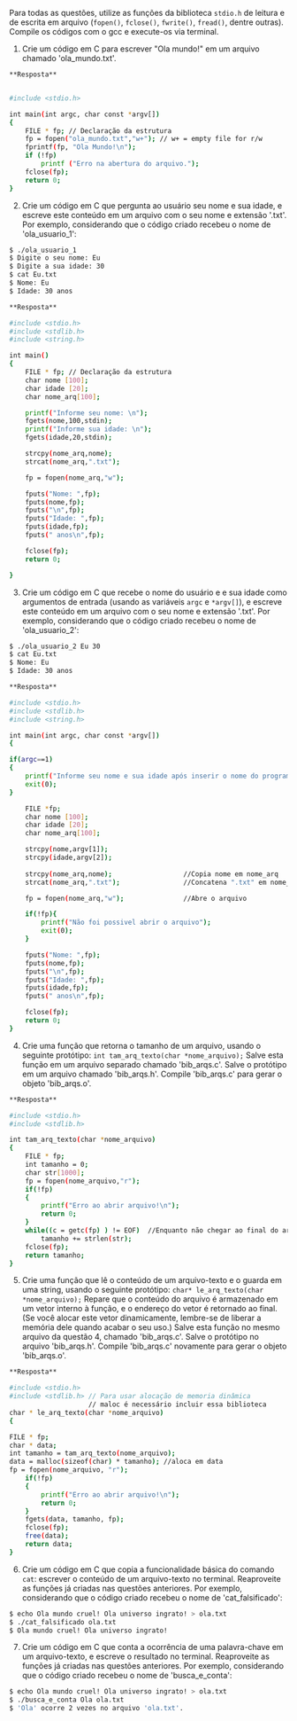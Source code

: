 Para todas as questões, utilize as funções da biblioteca `stdio.h` de leitura e de escrita em arquivo (`fopen()`, `fclose()`, `fwrite()`, `fread()`, dentre outras). Compile os códigos com o gcc e execute-os via terminal.

1. Crie um código em C para escrever "Ola mundo!" em um arquivo chamado 'ola_mundo.txt'.

```bash
**Resposta**


#include <stdio.h>

int main(int argc, char const *argv[])
{
	FILE * fp; // Declaração da estrutura
	fp = fopen("ola_mundo.txt","w+"); // w+ = empty file for r/w
	fprintf(fp, "Ola Mundo!\n");
	if (!fp)
        printf ("Erro na abertura do arquivo.");
	fclose(fp);
	return 0;
}
```

2. Crie um código em C que pergunta ao usuário seu nome e sua idade, e escreve este conteúdo em um arquivo com o seu nome e extensão '.txt'. Por exemplo, considerando que o código criado recebeu o nome de 'ola_usuario_1':

```bash
$ ./ola_usuario_1
$ Digite o seu nome: Eu
$ Digite a sua idade: 30
$ cat Eu.txt
$ Nome: Eu
$ Idade: 30 anos
```

```bash
**Resposta**

#include <stdio.h>
#include <stdlib.h>
#include <string.h>

int main()
{
	FILE * fp; // Declaração da estrutura
	char nome [100];
	char idade [20]; 
	char nome_arq[100];

	printf("Informe seu nome: \n");
	fgets(nome,100,stdin);
	printf("Informe sua idade: \n");
	fgets(idade,20,stdin);  

	strcpy(nome_arq,nome);
	strcat(nome_arq,".txt");

	fp = fopen(nome_arq,"w");

	fputs("Nome: ",fp);
	fputs(nome,fp);
	fputs("\n",fp);
	fputs("Idade: ",fp);
	fputs(idade,fp);
	fputs(" anos\n",fp);

	fclose(fp);
	return 0;

}

```

3. Crie um código em C que recebe o nome do usuário e e sua idade como argumentos de entrada (usando as variáveis `argc` e `*argv[]`), e escreve este conteúdo em um arquivo com o seu nome e extensão '.txt'. Por exemplo, considerando que o código criado recebeu o nome de 'ola_usuario_2':

```bash
$ ./ola_usuario_2 Eu 30
$ cat Eu.txt
$ Nome: Eu
$ Idade: 30 anos
```
```bash
**Resposta**

#include <stdio.h>
#include <stdlib.h>
#include <string.h>

int main(int argc, char const *argv[])
{

if(argc==1)
{
	printf("Informe seu nome e sua idade após inserir o nome do programa (Ex: ./questao3.out Fulano 22) \n");
	exit(0);
}

	FILE *fp;
	char nome [100];
	char idade [20]; 
	char nome_arq[100];

	strcpy(nome,argv[1]);
	strcpy(idade,argv[2]);
	
	strcpy(nome_arq,nome);					//Copia nome em nome_arq
	strcat(nome_arq,".txt");				//Concatena ".txt" em nome_arq

	fp = fopen(nome_arq,"w");				//Abre o arquivo 

	if(!fp){
		printf("Não foi possivel abrir o arquivo");
		exit(0);
	}

	fputs("Nome: ",fp);
	fputs(nome,fp);
	fputs("\n",fp);
	fputs("Idade: ",fp);
	fputs(idade,fp);
	fputs(" anos\n",fp);

	fclose(fp);
	return 0;
}

```

4. Crie uma função que retorna o tamanho de um arquivo, usando o seguinte protótipo: `int tam_arq_texto(char *nome_arquivo);` Salve esta função em um arquivo separado chamado 'bib_arqs.c'. Salve o protótipo em um arquivo chamado 'bib_arqs.h'. Compile 'bib_arqs.c' para gerar o objeto 'bib_arqs.o'.

```bash
**Resposta**

#include <stdio.h>
#include <stdlib.h> 

int tam_arq_texto(char *nome_arquivo)
{
	FILE * fp;
	int tamanho = 0;
	char str[1000];
	fp = fopen(nome_arquivo,"r");
	if(!fp)
	{
		printf("Erro ao abrir arquivo!\n");
		return 0;
	}
	while((c = getc(fp) ) != EOF)  //Enquanto não chegar ao final do arquivo 
		tamanho += strlen(str);
	fclose(fp);
	return tamanho;
}
```

5. Crie uma função que lê o conteúdo de um arquivo-texto e o guarda em uma string, usando o seguinte protótipo: `char* le_arq_texto(char *nome_arquivo);` Repare que o conteúdo do arquivo é armazenado em um vetor interno à função, e o endereço do vetor é retornado ao final. (Se você alocar este vetor dinamicamente, lembre-se de liberar a memória dele quando acabar o seu uso.) Salve esta função no mesmo arquivo da questão 4, chamado 'bib_arqs.c'. Salve o protótipo no arquivo 'bib_arqs.h'. Compile 'bib_arqs.c' novamente para gerar o objeto 'bib_arqs.o'.

```bash
**Resposta**

#include <stdio.h>
#include <stdlib.h> // Para usar alocação de memoria dinâmica
					// maloc é necessário incluir essa biblioteca
char * le_arq_texto(char *nome_arquivo)
{

FILE * fp; 
char * data;
int tamanho = tam_arq_texto(nome_arquivo);
data = malloc(sizeof(char) * tamanho); //aloca em data
fp = fopen(nome_arquivo, "r");
	if(!fp)
	{
		printf("Erro ao abrir arquivo!\n");
		return 0;
	}
	fgets(data, tamanho, fp);
	fclose(fp);
	free(data);
	return data;
}
```

6. Crie um código em C que copia a funcionalidade básica do comando `cat`: escrever o conteúdo de um arquivo-texto no terminal. Reaproveite as funções já criadas nas questões anteriores. Por exemplo, considerando que o código criado recebeu o nome de 'cat_falsificado':

```bash
$ echo Ola mundo cruel! Ola universo ingrato! > ola.txt
$ ./cat_falsificado ola.txt
$ Ola mundo cruel! Ola universo ingrato!
```

7. Crie um código em C que conta a ocorrência de uma palavra-chave em um arquivo-texto, e escreve o resultado no terminal. Reaproveite as funções já criadas nas questões anteriores. Por exemplo, considerando que o código criado recebeu o nome de 'busca_e_conta':

```bash
$ echo Ola mundo cruel! Ola universo ingrato! > ola.txt
$ ./busca_e_conta Ola ola.txt
$ 'Ola' ocorre 2 vezes no arquivo 'ola.txt'.
```
